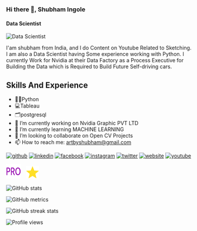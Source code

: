 ### Hi there 👋, Shubham Ingole
#### Data Scientist
![Data Scientist](https://blogger.googleusercontent.com/img/a/AVvXsEgdocE6z_3pg5CaRyA2Ub_uxHCv-F4fhmL2rjx8j_wcM5rjfCZFEj5Chty1SIeTmPGLNGW0tZTQtafY9uPoT0GlgKJgND1cnnSd_8LWccZjh2gT4iTFQZX9WlZ73mcMuktxpxRuDJBRmtFxQhieLRqjHAHHhvJY9cjREp6ubyHDUNyACfPQGuUicAc=s2084)

I'am shubham from India, and I do Content on Youtube Related to Sketching. I am also a Data Scientist having Some experience working with Python. I currently Work for Nvidia at their Data Factory as a Process Executive for Building the Data which is Required to Build Future Self-driving cars. 

## Skills And Experience
- 👨‍💻Python
- 💻Tableau
- 🗂️postgresql
- 🔭 I’m currently working on Nvidia Graphic PVT LTD 
- 🌱 I’m currently learning MACHINE LEARNING  
- 👯 I’m looking to collaborate on Open CV Projects  
- 📫 How to reach me: artbyshubham@gmail.com 


[<img src='https://cdn.jsdelivr.net/npm/simple-icons@3.0.1/icons/github.svg' alt='github' height='40'>](https://github.com/shubhamingole)  [<img src='https://cdn.jsdelivr.net/npm/simple-icons@3.0.1/icons/linkedin.svg' alt='linkedin' height='40'>](https://www.linkedin.com/in/shubhamingole/)  [<img src='https://cdn.jsdelivr.net/npm/simple-icons@3.0.1/icons/facebook.svg' alt='facebook' height='40'>](https://www.facebook.com/shubham.ingole.52 )  [<img src='https://cdn.jsdelivr.net/npm/simple-icons@3.0.1/icons/instagram.svg' alt='instagram' height='40'>](https://www.instagram.com/artby.shubham/)  [<img src='https://cdn.jsdelivr.net/npm/simple-icons@3.0.1/icons/twitter.svg' alt='twitter' height='40'>](https://twitter.com/mrshubhamingole)  [<img src='https://cdn.jsdelivr.net/npm/simple-icons@3.0.1/icons/icloud.svg' alt='website' height='40'>](http://sketchgurushubham.blogspot.com/)  [<img src='https://cdn.jsdelivr.net/npm/simple-icons@3.0.1/icons/youtube.svg' alt='youtube' height='40'>](https://www.youtube.com/c/SKETCHGURU)  

<a href='https://github.com/pricing'><img src='https://raw.githubusercontent.com/acervenky/animated-github-badges/master/assets/pro.gif' width='40' height='40'></a> <a href='https://stars.github.com/'><img src='https://raw.githubusercontent.com/acervenky/animated-github-badges/master/assets/starbadge.gif' width='35' height='35'></a> 

![GitHub stats](https://github-readme-stats.vercel.app/api?username=shubhamingole&show_icons=true)  

![GitHub metrics](https://metrics.lecoq.io/shubhamingole)  

![GitHub streak stats](https://github-readme-streak-stats.herokuapp.com/?user=shubhamingole)  

![Profile views](https://gpvc.arturio.dev/shubhamingole)  
